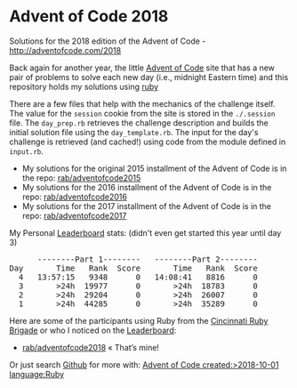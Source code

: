 # Advent of Code 2018 #

Solutions for the 2018 edition of the Advent of Code - http://adventofcode.com/2018

Back again for another year, the little [Advent of Code] site that has a new pair of problems to solve each new day (i.e., midnight Eastern time) and this repository holds my solutions using [ruby](http://ruby-lang.org)

There are a few files that help with the mechanics of the challenge itself. The value for the `session` cookie from the site is stored in the `./.session` file. The `day_prep.rb` retrieves the challenge description and builds the initial solution file using the `day_template.rb`. The input for the day's challenge is retrieved (and cached!) using code from the module defined in `input.rb`.

* My solutions for the original 2015 installment of the Advent of Code is in the repo: [rab/adventofcode2015](https://github.com/rab/adventofcode2015)
* My solutions for the 2016 installment of the Advent of Code is in the repo: [rab/adventofcode2016](https://github.com/rab/adventofcode2016)
* My solutions for the 2017 installment of the Advent of Code is in the repo: [rab/adventofcode2017](https://github.com/rab/adventofcode2017)

My Personal [Leaderboard] stats: (didn't even get started this year until day 3)

<pre>
      --------Part 1--------   --------Part 2--------
Day       Time   Rank  Score       Time   Rank  Score
  4   13:57:15   9348      0   14:08:41   8816      0
  3       >24h  19977      0       >24h  18783      0
  2       >24h  29204      0       >24h  26007      0
  1       >24h  44285      0       >24h  35289      0
</pre>

Here are some of the participants using Ruby from the [Cincinnati Ruby Brigade] or who I noticed on the [Leaderboard]:

* [rab/adventofcode2018](https://github.com/rab/adventofcode2018) &laquo;&nbsp;That&rsquo;s&nbsp;mine!

Or just search [Github] for more with: [Advent of Code created:>2018-10-01 language:Ruby](https://github.com/search?utf8=%E2%9C%93&q=Advent+of+Code+created%3A%3E2018-10-01+language%3ARuby&type=Repositories&ref=advsearch&l=Ruby)

[Advent of Code]: http://www.adventofcode.com/2018/
[Leaderboard]: http://www.adventofcode.com/2018/leaderboard
[Stats]: http://www.adventofcode.com/2018/stats
[Github]: http://github.com/
[Cincinnati Ruby Brigade]: http://cincyrb.com/
